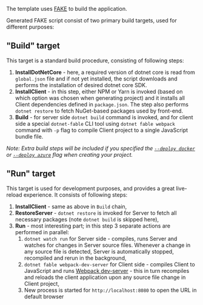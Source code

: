 The template uses [FAKE](https://fake.build/) to build the application.

Generated FAKE script consist of two primary build targets, used for different purposes:

## **"Build"** target

This target is a standard build procedure, consisting of following steps:

1. **InstallDotNetCore** - here, a required version of dotnet core is read from `global.json` file and if not yet installed, the script downloads and performs the installation of desired dotnet core SDK.
1. **InstallClient** - in this step, either NPM or Yarn is invoked (based on which option was chosen when generating project) and it installs all Client dependencies defined in `package.json`. The step also performs `dotnet restore` to fetch NuGet-based packages used by front-end.
1. **Build** - for server side `dotnet build` command is invoked, and for client side a special `dotnet-fable` CLI tool using `dotnet fable webpack` command with `-p` flag to compile Client project to a single JavaScript bundle file.

*Note: Extra build steps will be included if you specified the [`--deploy docker`](template-docker) or [`--deploy azure`](template-appservice) flag when creating your project.*

## **"Run"** target

This target is used for development purposes, and provides a great live-reload experience. It consists of following steps:

1. **InstallClient** - same as above in `Build` chain,
1. **RestoreServer** - `dotnet restore` is invoked for Server to fetch all necessary packages (note `dotnet build` is skipped here),
1. **Run** - most interesting part; in this step 3 separate actions are performed in parallel:
    1. `dotnet watch run` for Server side - compiles, runs Server and watches for changes in Server source files. Whenever a change in any source file is detected, Server is automatically stopped, recompiled and rerun in the background,
    1. `dotnet fable webpack-dev-server` for Client side - compiles Client to JavaScript and runs [Webpack dev-server](https://github.com/webpack/webpack-dev-server) - this in turn recompiles and reloads the client application upon any source file change in Client project,
    1. New process is started for `http://localhost:8080` to open the URL in default browser
